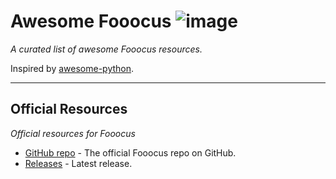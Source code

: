 # Awesome Fooocus ![image](https://github.com/sindresorhus/awesome/blob/main/media/badge-flat.svg)
_A curated list of awesome Fooocus resources._

Inspired by [awesome-python](https://awesome-python.com/).

___

## Official Resources
_Official resources for Fooocus_

- [GitHub repo](https://github.com/lllyasviel/Fooocus) - The official Fooocus repo on GitHub.
- [Releases](https://github.com/lllyasviel/Fooocus/releases) - Latest release.
